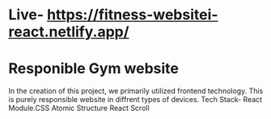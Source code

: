# Live- https://fitness-websitei-react.netlify.app/
# Responible Gym website
In the creation of this project, we primarily utilized frontend technology.
This is purely responsible website in diffrent types of devices.
Tech Stack- React Module.CSS Atomic Structure React Scroll  



